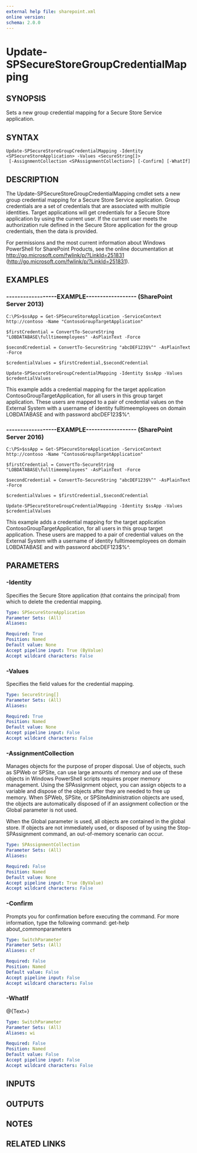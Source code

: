 ```yaml
---
external help file: sharepoint.xml
online version: 
schema: 2.0.0
---
```


# Update-SPSecureStoreGroupCredentialMapping

## SYNOPSIS
Sets a new group credential mapping for a Secure Store Service application.

## SYNTAX

```
Update-SPSecureStoreGroupCredentialMapping -Identity <SPSecureStoreApplication> -Values <SecureString[]>
 [-AssignmentCollection <SPAssignmentCollection>] [-Confirm] [-WhatIf]
```

## DESCRIPTION
The Update-SPSecureStoreGroupCredentialMapping cmdlet sets a new group credential mapping for a Secure Store Service application.
Group credentials are a set of credentials that are associated with multiple identities.
Target applications will get credentials for a Secure Store application by using the current user.
If the current user meets the authorization rule defined in the Secure Store application for the group credentials, then the data is provided.

For permissions and the most current information about Windows PowerShell for SharePoint Products, see the online documentation at http://go.microsoft.com/fwlink/p/?LinkId=251831 (http://go.microsoft.com/fwlink/p/?LinkId=251831).

## EXAMPLES

### ------------------EXAMPLE------------------ (SharePoint Server 2013)
```
C:\PS>$ssApp = Get-SPSecureStoreApplication -ServiceContext http://contoso -Name "ContosoGroupTargetApplication"

$firstCredential = ConvertTo-SecureString "LOBDATABASE\fulltimeemployees" -AsPlainText -Force

$secondCredential = ConvertTo-SecureString "abcDEF123$%^" -AsPlainText -Force

$credentialValues = $firstCredential,$secondCredential

Update-SPSecureStoreGroupCredentialMapping -Identity $ssApp -Values $credentialValues
```

This example adds a credential mapping for the target application ContosoGroupTargetApplication, for all users in this group target application.
These users are mapped to a pair of credential values on the External System with a username of identity fulltimeemployees on domain LOBDATABASE and with password abcDEF123$%^.

### ------------------EXAMPLE------------------ (SharePoint Server 2016)
```
C:\PS>$ssApp = Get-SPSecureStoreApplication -ServiceContext http://contoso -Name "ContosoGroupTargetApplication"

$firstCredential = ConvertTo-SecureString "LOBDATABASE\fulltimeemployees" -AsPlainText -Force

$secondCredential = ConvertTo-SecureString "abcDEF123$%^" -AsPlainText -Force

$credentialValues = $firstCredential,$secondCredential

Update-SPSecureStoreGroupCredentialMapping -Identity $ssApp -Values $credentialValues
```

This example adds a credential mapping for the target application ContosoGroupTargetApplication, for all users in this group target application.
These users are mapped to a pair of credential values on the External System with a username of identity fulltimeemployees on domain LOBDATABASE and with password abcDEF123$%^.

## PARAMETERS

### -Identity
Specifies the Secure Store application (that contains the principal) from which to delete the credential mapping.

```yaml
Type: SPSecureStoreApplication
Parameter Sets: (All)
Aliases: 

Required: True
Position: Named
Default value: None
Accept pipeline input: True (ByValue)
Accept wildcard characters: False
```

### -Values
Specifies the field values for the credential mapping.

```yaml
Type: SecureString[]
Parameter Sets: (All)
Aliases: 

Required: True
Position: Named
Default value: None
Accept pipeline input: False
Accept wildcard characters: False
```

### -AssignmentCollection
Manages objects for the purpose of proper disposal.
Use of objects, such as SPWeb or SPSite, can use large amounts of memory and use of these objects in Windows PowerShell scripts requires proper memory management.
Using the SPAssignment object, you can assign objects to a variable and dispose of the objects after they are needed to free up memory.
When SPWeb, SPSite, or SPSiteAdministration objects are used, the objects are automatically disposed of if an assignment collection or the Global parameter is not used.

When the Global parameter is used, all objects are contained in the global store.
If objects are not immediately used, or disposed of by using the Stop-SPAssignment command, an out-of-memory scenario can occur.

```yaml
Type: SPAssignmentCollection
Parameter Sets: (All)
Aliases: 

Required: False
Position: Named
Default value: None
Accept pipeline input: True (ByValue)
Accept wildcard characters: False
```

### -Confirm
Prompts you for confirmation before executing the command.
For more information, type the following command: get-help about_commonparameters

```yaml
Type: SwitchParameter
Parameter Sets: (All)
Aliases: cf

Required: False
Position: Named
Default value: False
Accept pipeline input: False
Accept wildcard characters: False
```

### -WhatIf
@{Text=}

```yaml
Type: SwitchParameter
Parameter Sets: (All)
Aliases: wi

Required: False
Position: Named
Default value: False
Accept pipeline input: False
Accept wildcard characters: False
```

## INPUTS

## OUTPUTS

## NOTES

## RELATED LINKS

